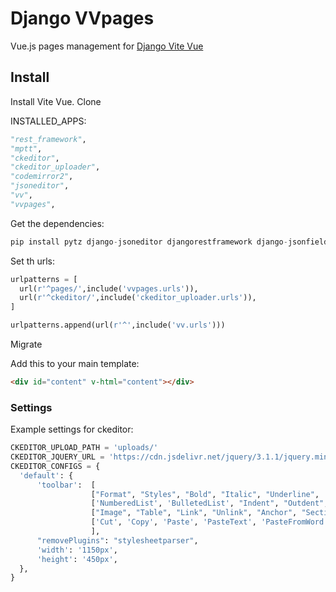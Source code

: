 # Django VVpages

Vue.js pages management for [Django Vite Vue](https://github.com/synw/django-vitevue)

## Install

Install Vite Vue. Clone
 
INSTALLED_APPS:

  ```python
"rest_framework",
"mptt",
"ckeditor",
"ckeditor_uploader",
"codemirror2",
"jsoneditor",
"vv",
"vvpages",
  ```

Get the dependencies:

  ```python
pip install pytz django-jsoneditor djangorestframework django-jsonfield django-mptt django-ckeditor django-codemirror2
  ```

Set th urls:

  ```python
urlpatterns = [
	url(r'^pages/',include('vvpages.urls')),
	url(r'^ckeditor/',include('ckeditor_uploader.urls')),
]

urlpatterns.append(url(r'^',include('vv.urls')))
  ```
  
Migrate

Add this to your main template:

  ```html
<div id="content" v-html="content"></div>
  ```

### Settings

Example settings for ckeditor:

  ```python
CKEDITOR_UPLOAD_PATH = 'uploads/'
CKEDITOR_JQUERY_URL = 'https://cdn.jsdelivr.net/jquery/3.1.1/jquery.min.js'
CKEDITOR_CONFIGS = {
    'default': {
        'toolbar':  [
                    ["Format", "Styles", "Bold", "Italic", "Underline", '-', 'RemoveFormat'],
                    ['NumberedList', 'BulletedList', "Indent", "Outdent", 'JustifyLeft', 'JustifyCenter','JustifyRight', 'JustifyBlock'],
                    ["Image", "Table", "Link", "Unlink", "Anchor", "SectionLink", "Subscript", "Superscript"], ['Undo', 'Redo'],
                    ['Cut', 'Copy', 'Paste', 'PasteText', 'PasteFromWord'],["Source", "Maximize"],
                    ],
        "removePlugins": "stylesheetparser",
        'width': '1150px',
        'height': '450px',
    },
}
  ```
